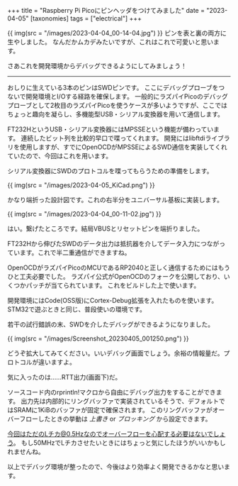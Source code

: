 +++
title = "Raspberry Pi Picoにピンヘッダをつけてみました"
date = "2023-04-05"
[taxonomies]
tags = ["electrical"]
+++

{{ img(src = "/images/2023-04-04_00-14-04.jpg") }}
ピンを表と裏の両方に生やしました。
なんだかムカデみたいですが、これはこれで可愛いと思います。

さあこれを開発環境からデバッグできるようにしてみましょう！

<!-- more -->
---

おしりに生えている3本のピンはSWDピンです。
ここにデバッグプローブをつないで開発環境とI/Oする経路を確保します。
一般的にラズパイPicoのデバッグプローブとして2枚目のラズパイPicoを使うケースが多いようですが、ここではちょっと趣向を凝らし、多機能型USB・シリアル変換器を用いて通信します。

FT232HというUSB・シリアル変換器にはMPSSEという機能が備わっています。
連続したビット列を比較的早口で喋ってくれます。
開発にはlibftdiライブラリを使用しますが、すでにOpenOCDがMPSSEによるSWD通信を実装してくれていたので、今回はこれを用います。

シリアル変換器にSWDのプロトコルを喋ってもらうための準備をします。

{{ img(src = "/images/2023-04-05_KiCad.png") }}

かなり端折った設計図です。これの右半分をユニバーサル基板に実装します。

{{ img(src = "/images/2023-04-04_00-11-02.jpg") }}

はい。繋げたところです。結局VBUSとリセットピンを端折りました。

FT232Hから伸びたSWDのデータ出力は抵抗器を介してデータ入力につながっています。これで半二重通信ができますね。

OpenOCDがラズパイPicoのMCUであるRP2040と正しく通信するためにはもうひと工夫必要でした。
ラズパイ公式がOpenOCDのフォークを公開しており、いくつかパッチが当てられています。
これをビルドした上で使います。

開発環境にはCode(OSS版)にCortex-Debug拡張を入れたものを使います。
STM32で遊ぶときと同じ、普段使いの環境です。

若干の試行錯誤の末、SWDを介したデバッグができるようになりました。

{{ img(src = "/images/Screenshot_20230405_001250.png") }}

どうぞ拡大してみてください。いいデバッグ画面でしょう。余裕の情報量だ。プロトコルが違いますよ。

気に入ったのは……RTT出力(画面下)だ。

ソースコード内のrprintln!マクロから自由にデバッグ出力をすることができます。
出力先は内部的にリングバッファで実装されているそうで、デフォルトではSRAMに1KiBのバッファが固定で確保されます。
このリングバッファがオーバーフローしたときの挙動は _上書き_ or _ブロッキング_ から設定できます。

今回はただのLチカ@0.5Hzなのでオーバーフローを心配する必要はないでしょう。
もし50MHzでLチカさせたいときにはちょっと気にしたほうがいいかもしれませんね。

以上でデバッグ環境が整ったので、今後はより効率よく開発できるかなと思います。
